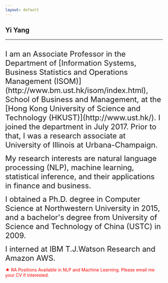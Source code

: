 ```yaml
---
layout: default
---
```


## Yi Yang

***

<br>
<span style="font-size:24px;">I am an Associate Professor in the Department of [Information Systems, Business Statistics and Operations Management (ISOM)](http://www.bm.ust.hk/isom/index.html), School of Business and Management, at the [Hong Kong University of Science and Technology (HKUST)](http://www.ust.hk/). I joined the department in July 2017. Prior to that, I was a research associate at University of Illinois at Urbana-Champaign. </span><br>

<span style="font-size:24px;">My research interests are natural language processing (NLP), machine learning, statistical inference, and their applications in finance and business. </span><br>

<span style="font-size:24px;">I obtained a Ph.D. degree in Computer Science at Northwestern University in 2015, and a bachelor's degree from University of Science and Technology of China (USTC) in 2009.</span><br>

<span style="font-size:24px;">I interned at IBM T.J.Watson Research and Amazon AWS. </span><br>

<!--<span style="font-size:24px;">I have been consulting for a leading hedge fund firm on financial NLP topics since 2021.<br>
</span>-->


<span style="color:red;">&#9733; RA Positions Available in NLP and Machine Learning. Please email me your CV if interested.<br>
</span>

